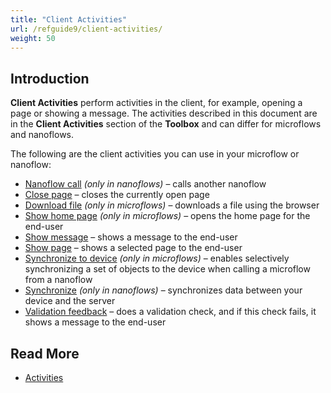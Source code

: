 ```yaml
---
title: "Client Activities"
url: /refguide9/client-activities/
weight: 50
---
```


## Introduction

**Client Activities** perform activities in the client, for example, opening a page or showing a message. The activities described in this document are in the **Client Activities** section of the **Toolbox** and can differ for microflows and nanoflows.

The following are the client activities you can use in your microflow or nanoflow:

* [Nanoflow call](/refguide9/nanoflow-call/) *(only in nanoflows)* – calls another nanoflow
* [Close page](/refguide9/close-page/) – closes the currently open page
* [Download file](/refguide9/download-file/) *(only in microflows)* – downloads a file using the browser
* [Show home page](/refguide9/show-home-page/) *(only in microflows)* – opens the home page for the end-user 
* [Show message](/refguide9/show-message/) – shows a message to the end-user
* [Show page](/refguide9/show-page/) – shows a selected page to the end-user 
* [Synchronize to device](/refguide9/synchronize-to-device/) *(only in microflows)* – enables selectively synchronizing a set of objects to the device when calling a microflow from a nanoflow
* [Synchronize](/refguide9/synchronize/) *(only in nanoflows)* – synchronizes data between your device and the server
* [Validation feedback](/refguide9/validation-feedback/) – does a validation check, and if this check fails, it shows a message to the end-user

## Read More

* [Activities](/refguide9/activities/)
